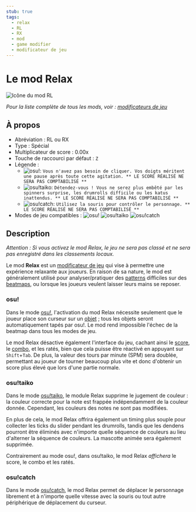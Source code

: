 ```yaml
---
stub: true
tags:
  - relax
  - RL
  - RX
  - mod
  - game modifier
  - modificateur de jeu
---
```


# Le mod Relax

![Icône du mod RL](/wiki/shared/mods/RL.png "Icône du mod Relax (RL)")

*Pour la liste complète de tous les mods, voir : [modificateurs de jeu](/wiki/Game_modifier)*

## À propos

- Abréviation : RL ou RX
- Type : Spécial
- Multiplicateur de score : 0.00x
- Touche de raccourci par défaut : `Z`
- Légende :
  - ![][osu!]: `Vous n'avez pas besoin de cliquer. Vos doigts méritent une pause après toute cette agitation. ** LE SCORE RÉALISÉ NE SERA PAS COMPTABILISÉ **`
  - ![][osu!taiko]: `Détendez-vous ! Vous ne serez plus embêté par les spinners surprise, les drumrolls difficile ou les katus inattendus. ** LE SCORE RÉALISÉ NE SERA PAS COMPTABILISÉ **`
  - ![][osu!catch]: `Utilisez la souris pour contrôler le personnage. ** LE SCORE RÉALISÉ NE SERA PAS COMPTABILISÉ **`
- Modes de jeu compatibles : ![][osu!] ![][osu!taiko] ![][osu!catch]

## Description

*Attention : Si vous activez le mod Relax, le jeu ne sera pas classé et ne sera pas enregistré dans les classements locaux.*

Le mod **Relax** est un [modificateur de jeu](/wiki/Game_modifier) qui vise à permettre une expérience relaxante aux joueurs. En raison de sa nature, le mod est généralement utilisé pour analyser/pratiquer des [patterns](/wiki/Beatmap/Pattern) difficiles sur des [beatmaps](/wiki/Beatmap), ou lorsque les joueurs veulent laisser leurs mains se reposer.

### osu!

Dans le mode [osu!](/wiki/Game_mode/osu!), l'activation du mod Relax nécessite seulement que le joueur place son curseur sur un [objet](/wiki/Hit_object) ; tous les objets seront automatiquement tapés par osu!. Le mod rend impossible l'échec de la beatmap dans tous les modes de jeu.

Le mod Relax désactive également l'interface du jeu, cachant ainsi le [score](/wiki/Score), le [combo](/wiki/Beatmapping/Combo), et les ratés, bien que cela puisse être réactivé en appuyant sur `Shift`+`Tab`. De plus, la valeur des tours par minute (SPM) sera doublée, permettant au joueur de tourner beaucoup plus vite et donc d'obtenir un score plus élevé que lors d'une partie normale.

### osu!taiko

Dans le mode [osu!taiko](/wiki/Game_mode/osu!taiko), le module Relax supprime le jugement de couleur : la couleur correcte pour la note est frappée indépendamment de la couleur donnée. Cependant, les couleurs des notes ne sont pas modifiées.

En plus de cela, le mod Relax offrira également un timing plus souple pour collecter les ticks du slider pendant les drumrolls, tandis que les dendens pourront être éliminés avec n'importe quelle séquence de couleurs au lieu d'alterner la séquence de couleurs. La mascotte animée sera également supprimée.

Contrairement au mode osu!, dans osu!taiko, le mod Relax *affichera* le score, le combo et les ratés.

### osu!catch

Dans le mode [osu!catch](/wiki/Game_mode/osu!catch), le mod Relax permet de déplacer le personnage librement et à n'importe quelle vitesse avec la souris ou tout autre périphérique de déplacement du curseur.

[osu!]: /wiki/shared/mode/osu.png "osu!"
[osu!taiko]: /wiki/shared/mode/taiko.png "osu!taiko"
[osu!catch]: /wiki/shared/mode/catch.png "osu!catch"
